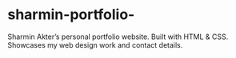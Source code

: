 # sharmin-portfolio-
Sharmin Akter’s personal portfolio website. Built with HTML &amp; CSS. Showcases my web design work and contact details.
